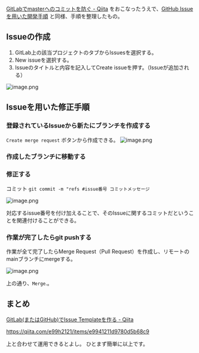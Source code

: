 [GitLabでmasterへのコミットを防ぐ - Qiita](https://qiita.com/no-use-kuro/items/810895688d508f699ae9) をおこなったうえで、[GitHub Issueを用いた開発手順](https://zenn.dev/ogakuzuko/articles/2250f7c7331106) と同様、手順を整理したもの。

## Issueの作成
1. GitLab上の該当プロジェクトのタブからIssuesを選択する。
2. New issueを選択する。
3. Issueのタイトルと内容を記入してCreate issueを押す。（Issueが追加される）

![image.png](https://qiita-image-store.s3.ap-northeast-1.amazonaws.com/0/93824/270c719a-4cc1-2d2f-78af-979407ca1515.png)


## Issueを用いた修正手順

### 登録されているIssueから新たにブランチを作成する

`Create merge request` ボタンから作成できる。
![image.png](https://qiita-image-store.s3.ap-northeast-1.amazonaws.com/0/93824/11d33b5f-6738-cc25-906e-310da160fa8c.png)

### 作成したブランチに移動する

### 修正する

コミット `git commit -m "refs #issue番号 コミットメッセージ `

![image.png](https://qiita-image-store.s3.ap-northeast-1.amazonaws.com/0/93824/8c3627ce-46b7-7099-6364-94c7d2d6b534.png)

対応するissue番号を付け加えることで、そのIssueに関するコミットだということを関連付けることができる。

### 作業が完了したらgit pushする

作業が全て完了したらMerge Request（Pull Request）を作成し、リモートのmainブランチにmergeする。

![image.png](https://qiita-image-store.s3.ap-northeast-1.amazonaws.com/0/93824/d1356102-fb1e-c901-a4f6-3e85756066db.png)

上の通り、`Merge`.。


## まとめ

[GitLab(またはGitHub)でIssue Templateを作る - Qiita](https://qiita.com/e99h2121/items/2690103fce58cdbdc714)

https://qiita.com/e99h2121/items/e9941211d9780d5b68c9


上と合わせて運用できるとよし。
ひとまず簡単に以上です。
